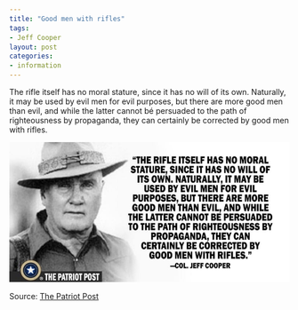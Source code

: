 ```yaml
---
title: "Good men with rifles"
tags:
- Jeff Cooper
layout: post
categories:
- information
---
```


The rifle itself has no moral stature, since it has no will of its own. Naturally, it may be used by evil men for evil purposes, but there are more good men than evil, and while the latter cannot bé persuaded to the path of righteousness by propaganda, they can certainly be corrected by good men with rifles.

![Good men with rifles](/assets/img/20180607-the-rifle.jpg)

Source: [The Patriot Post](https://patriotpost.us)
